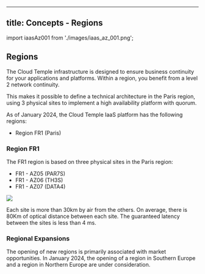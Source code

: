 

---
title: Concepts - Regions
---

import iaasAz001 from './images/iaas_az_001.png';



## Regions

The Cloud Temple infrastructure is designed to ensure business continuity for your applications and platforms. 
Within a region, you benefit from a level 2 network continuity.

This makes it possible to define a technical architecture in the Paris region, using 3 physical sites to implement a high availability platform with quorum.

As of January 2024, the Cloud Temple IaaS platform has the following regions:

- Region FR1 (Paris)



### Region FR1

The FR1 region is based on three physical sites in the Paris region:

- FR1 - AZ05 (PAR7S)
- FR1 - AZ06 (TH3S)
- FR1 - AZ07 (DATA4)

<img src={iaasAz001} />

Each site is more than 30km by air from the others. On average, there is 80Km of optical distance between each site. The guaranteed latency between the sites is less than 4 ms.



### Regional Expansions

The opening of new regions is primarily associated with market opportunities. In January 2024, the opening of a region in Southern Europe and a region in Northern Europe are under consideration.